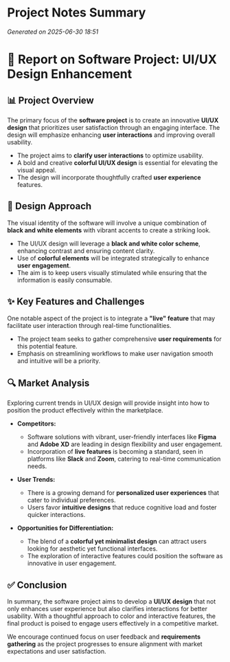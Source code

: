 # Project Notes Summary

*Generated on 2025-06-30 18:51*

# 🤖 **Report on Software Project: UI/UX Design Enhancement**

## 📊 **Project Overview**
The primary focus of the **software project** is to create an innovative **UI/UX design** that prioritizes user satisfaction through an engaging interface. The design will emphasize enhancing **user interactions** and improving overall usability. 

- The project aims to **clarify user interactions** to optimize usability.
- A bold and creative **colorful UI/UX design** is essential for elevating the visual appeal.
- The design will incorporate thoughtfully crafted **user experience** features.

## 🎨 **Design Approach**
The visual identity of the software will involve a unique combination of **black and white elements** with vibrant accents to create a striking look.

- The UI/UX design will leverage a **black and white color scheme**, enhancing contrast and ensuring content clarity.
- Use of **colorful elements** will be integrated strategically to enhance **user engagement**.
- The aim is to keep users visually stimulated while ensuring that the information is easily consumable.

## ✨ **Key Features and Challenges**
One notable aspect of the project is to integrate a **"live" feature** that may facilitate user interaction through real-time functionalities.

- The project team seeks to gather comprehensive **user requirements** for this potential feature.
- Emphasis on streamlining workflows to make user navigation smooth and intuitive will be a priority.

## 🔍 **Market Analysis**
Exploring current trends in UI/UX design will provide insight into how to position the product effectively within the marketplace. 

- **Competitors:** 
  - Software solutions with vibrant, user-friendly interfaces like **Figma** and **Adobe XD** are leading in design flexibility and user engagement.
  - Incorporation of **live features** is becoming a standard, seen in platforms like **Slack** and **Zoom**, catering to real-time communication needs.

- **User Trends:** 
  - There is a growing demand for **personalized user experiences** that cater to individual preferences.
  - Users favor **intuitive designs** that reduce cognitive load and foster quicker interactions.

- **Opportunities for Differentiation:**
  - The blend of a **colorful yet minimalist design** can attract users looking for aesthetic yet functional interfaces.
  - The exploration of interactive features could position the software as innovative in user engagement.

## ✅ **Conclusion**
In summary, the software project aims to develop a **UI/UX design** that not only enhances user experience but also clarifies interactions for better usability. With a thoughtful approach to color and interactive features, the final product is poised to engage users effectively in a competitive market. 

We encourage continued focus on user feedback and **requirements gathering** as the project progresses to ensure alignment with market expectations and user satisfaction.